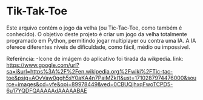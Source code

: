 # Tik-Tak-Toe
Este arquivo contém o jogo da velha (ou Tic-Tac-Toe, como também é conhecido). O objetivo deste projeto é criar um jogo da velha totalmente programado em Python, permitindo jogar multiplayer ou contra uma IA. A IA oferece diferentes níveis de dificuldade, como fácil, médio ou impossível.

Referência:
-Icone de imágem do aplicativo foi tirada da wikpedia. link: https://www.google.com/url?sa=i&url=https%3A%2F%2Fen.wikipedia.org%2Fwiki%2FTic-tac-toe&psig=AOvVaw0ggh5sY0aKA4n7PaiMZkl1&ust=1710287974476000&source=images&cd=vfe&opi=89978449&ved=0CBUQjhxqFwoTCPD5-6u17YQDFQAAAAAdAAAAABAE
